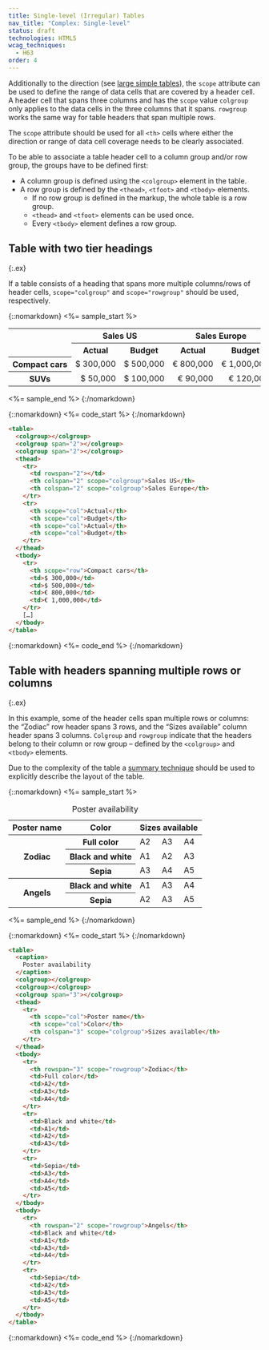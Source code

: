 ```yaml
---
title: Single-level (Irregular) Tables
nav_title: "Complex: Single-level"
status: draft
technologies: HTML5
wcag_techniques:
  - H63
order: 4
---
```


Additionally to the direction (see [large simple tables](simple.html)), the `scope` attribute can be used to define the range of data cells that are covered by a header cell. A header cell that spans three columns and has the `scope` value `colgroup` only applies to the data cells in the three columns that it spans. `rowgroup` works the same way for table headers that span multiple rows.

The `scope` attribute should be used for all `<th>` cells where either the direction or range of data cell coverage needs to be clearly associated.

To be able to associate a table header cell to a column group and/or row group, the groups have to be defined first:

* A column group is defined using the `<colgroup>` element in the table.
* A row group is defined by the `<thead>`, `<tfoot>` and `<tbody>` elements.
  - If no row group is defined in the markup, the whole table is a row group. 
  - `<thead>` and  `<tfoot>` elements can be used once.
  - Every `<tbody>` element defines a row group.

## Table with two tier headings
{:.ex}

If a table consists of a heading that spans more multiple columns/rows of header cells, `scope="colgroup"` and `scope="rowgroup"` should be used, respectively.

{::nomarkdown}
<%= sample_start %>
<style>.numbers td {text-align:right;font-variant-numeric: tabular-nums; whitespace: no-wrap;}</style>
<table>
  <colgroup></colgroup>
  <colgroup span="2"></colgroup>
  <colgroup span="2"></colgroup>
  <tr>
    <td rowspan="2"></td>
    <th colspan="2" scope="colgroup">Sales US</th>
    <th colspan="2" scope="colgroup">Sales Europe</th>
  </tr>
  <tr>
    <th scope="col">Actual</th>
    <th scope="col">Budget</th>
    <th scope="col">Actual</th>
    <th scope="col">Budget</th>
  </tr>
  <tr class="numbers">
    <th scope="row">Compact&nbsp;cars</th>
    <td>$&nbsp;300,000</td>
    <td>$&nbsp;500,000</td>
    <td>€&nbsp;800,000</td>
    <td>€&nbsp;1,000,000</td>
  </tr>
  <tr class="numbers">
    <th scope="row">SUVs</th>
    <td>$&nbsp;50,000</td>
    <td>$&nbsp;100,000</td>
    <td>€&nbsp;90,000</td>
    <td>€&nbsp;120,000</td>
  </tr>
</table>
<%= sample_end %>
{:/nomarkdown}

{::nomarkdown}
<%= code_start %>
{:/nomarkdown}

~~~ html
<table>
  <colgroup></colgroup>
  <colgroup span="2"></colgroup>
  <colgroup span="2"></colgroup>
  <thead>
    <tr>
      <td rowspan="2"></td>
      <th colspan="2" scope="colgroup">Sales US</th>
      <th colspan="2" scope="colgroup">Sales Europe</th>
    </tr>
    <tr>
      <th scope="col">Actual</th>
      <th scope="col">Budget</th>
      <th scope="col">Actual</th>
      <th scope="col">Budget</th>
    </tr>
  </thead>
  <tbody>
    <tr>
      <th scope="row">Compact cars</th>
      <td>$ 300,000</td>
      <td>$ 500,000</td>
      <td>€ 800,000</td>
      <td>€ 1,000,000</td>
    </tr>
    […]
  </tbody>
</table>
~~~

{::nomarkdown}
<%= code_end %>
{:/nomarkdown}

## Table with headers spanning multiple rows or columns
{:.ex}

In this example, some of the header cells span multiple rows or columns: the “Zodiac” row header spans 3 rows, and the “Sizes available” column header spans 3 columns. `Colgroup` and `rowgroup` indicate that the headers belong to their column or row group – defined by the `<colgroup>` and `<tbody>` elements.

Due to the complexity of the table a [summary technique](caption-summary.html) should be used to explicitly describe the layout of the table.

{::nomarkdown}
<%= sample_start %>

<table>
  <caption>
    Poster availability
  </caption>
  <colgroup></colgroup>
  <colgroup></colgroup>
  <colgroup span="3"></colgroup>
  <thead>
    <tr>
      <th scope="col">Poster name</th>
      <th scope="col">Color</th>
      <th colspan="3" scope="colgroup">Sizes available</th>
    </tr>
  </thead>
  <tbody>
    <tr>
      <th rowspan="3" scope="rowgroup">Zodiac</th>
      <th scope="row">Full color</th>
      <td>A2</td>
      <td>A3</td>
      <td>A4</td>
    </tr>
    <tr>
      <th scope="row">Black and white</th>
      <td>A1</td>
      <td>A2</td>
      <td>A3</td>
    </tr>
    <tr>
      <th scope="row">Sepia</th>
      <td>A3</td>
      <td>A4</td>
      <td>A5</td>
    </tr>
  </tbody>
  <tbody>
    <tr>
      <th rowspan="2" scope="rowgroup">Angels</th>
      <th scope="row">Black and white</th>
      <td>A1</td>
      <td>A3</td>
      <td>A4</td>
    </tr>
    <tr>
      <th scope="row">Sepia</th>
      <td>A2</td>
      <td>A3</td>
      <td>A5</td>
    </tr>
  </tbody>
</table>

<%= sample_end %>
{:/nomarkdown}

{::nomarkdown}
<%= code_start %>
{:/nomarkdown}

~~~ html
<table>
  <caption>
    Poster availability
  </caption>
  <colgroup></colgroup>
  <colgroup></colgroup>
  <colgroup span="3"></colgroup>
  <thead>
    <tr>
      <th scope="col">Poster name</th>
      <th scope="col">Color</th>
      <th colspan="3" scope="colgroup">Sizes available</th>
    </tr>
  </thead>
  <tbody>
    <tr>
      <th rowspan="3" scope="rowgroup">Zodiac</th>
      <td>Full color</td>
      <td>A2</td>
      <td>A3</td>
      <td>A4</td>
    </tr>
    <tr>
      <td>Black and white</td>
      <td>A1</td>
      <td>A2</td>
      <td>A3</td>
    </tr>
    <tr>
      <td>Sepia</td>
      <td>A3</td>
      <td>A4</td>
      <td>A5</td>
    </tr>
  </tbody>
  <tbody>
    <tr>
      <th rowspan="2" scope="rowgroup">Angels</th>
      <td>Black and white</td>
      <td>A1</td>
      <td>A3</td>
      <td>A4</td>
    </tr>
    <tr>
      <td>Sepia</td>
      <td>A2</td>
      <td>A3</td>
      <td>A5</td>
    </tr>
  </tbody>
</table>
~~~

{::nomarkdown}
<%= code_end %>
{:/nomarkdown}
